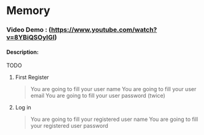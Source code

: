 # Memory
### Video Demo : (https://www.youtube.com/watch?v=8YBiQSOyIGI)
#### Description: 
TODO
1. First Register
  
   >You are going to fill your user name
   >You are going to fill your user email 
   >You are going to fill your user password (twice)
   
2. Log in
   
   >You are going to fill your registered user name
   >You are going to fill your registered user password
